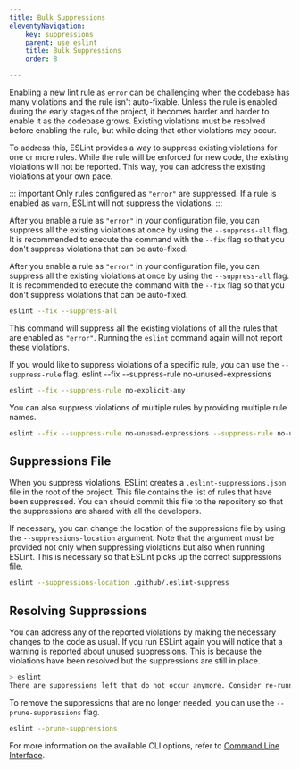 ```yaml
---
title: Bulk Suppressions
eleventyNavigation:
    key: suppressions
    parent: use eslint
    title: Bulk Suppressions
    order: 8

---
```


Enabling a new lint rule as `error` can be challenging when the codebase has many violations and the rule isn't auto-fixable.  Unless the rule is enabled during the early stages of the project, it becomes harder and harder to enable it as the codebase grows. Existing violations must be resolved before enabling the rule, but while doing that other violations may occur.

To address this, ESLint provides a way to suppress existing violations for one or more rules. While the rule will be enforced for new code, the existing violations will not be reported. This way, you can address the existing violations at your own pace.

::: important
Only rules configured as `"error"` are suppressed. If a rule is enabled as `warn`, ESLint will not suppress the violations.
:::

After you enable a rule as `"error"` in your configuration file, you can suppress all the existing violations at once by using the `--suppress-all` flag. It is recommended to execute the command with the `--fix` flag so that you don't suppress violations that can be auto-fixed.

After you enable a rule as `"error"` in your configuration file, you can suppress all the existing violations at once by using the `--suppress-all` flag. It is recommended to execute the command with the `--fix` flag so that you don't suppress violations that can be auto-fixed.

```bash
eslint --fix --suppress-all
```

This command will suppress all the existing violations of all the rules that are enabled as `"error"`. Running the `eslint` command again will not report these violations.

If you would like to suppress violations of a specific rule, you can use the `--suppress-rule` flag.
eslint --fix --suppress-rule no-unused-expressions

```bash
eslint --fix --suppress-rule no-explicit-any
```

You can also suppress violations of multiple rules by providing multiple rule names.

```bash
eslint --fix --suppress-rule no-unused-expressions --suppress-rule no-unsafe-assignment
```

## Suppressions File

When you suppress violations, ESLint creates a `.eslint-suppressions.json` file in the root of the project. This file contains the list of rules that have been suppressed. You can should commit this file to the repository so that the suppressions are shared with all the developers.

If necessary, you can change the location of the suppressions file by using the `--suppressions-location` argument. Note that the argument must be provided not only when suppressing violations but also when running ESLint. This is necessary so that ESLint picks up the correct suppressions file.

```bash
eslint --suppressions-location .github/.eslint-suppress
```

## Resolving Suppressions

You can address any of the reported violations by making the necessary changes to the code as usual. If you run ESLint again you will notice that a warning is reported about unused suppressions. This is because the violations have been resolved but the suppressions are still in place.

```bash
> eslint
There are suppressions left that do not occur anymore. Consider re-running the command with `--prune-suppressions`.
```

To remove the suppressions that are no longer needed, you can use the `--prune-suppressions` flag.

```bash
eslint --prune-suppressions
```

For more information on the available CLI options, refer to [Command Line Interface](./command-line-interface).
